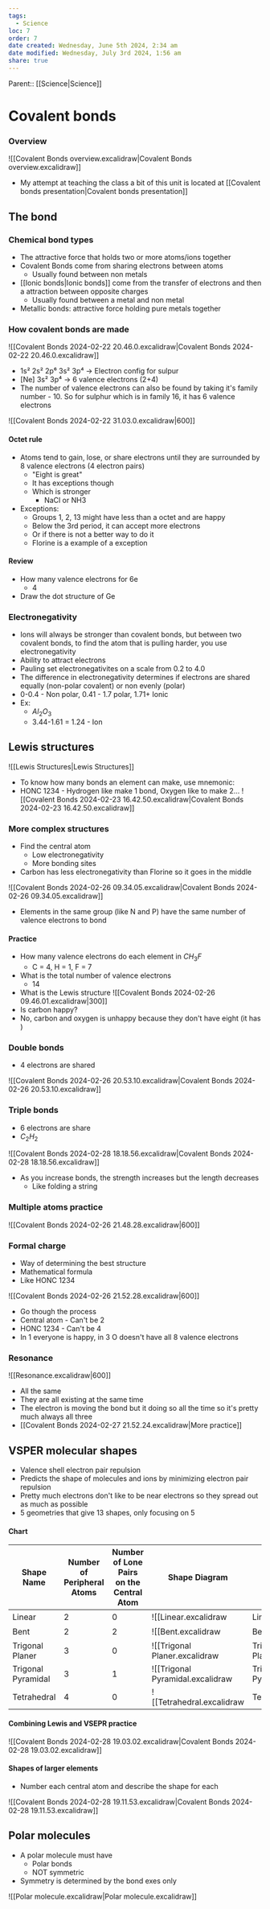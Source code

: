 ```yaml
---
tags:
  - Science
loc: 7
order: 7
date created: Wednesday, June 5th 2024, 2:34 am
date modified: Wednesday, July 3rd 2024, 1:56 am
share: true
---
```


Parent:: [[Science|Science]]

# Covalent bonds

### Overview

![[Covalent Bonds overview.excalidraw|Covalent Bonds overview.excalidraw]]

- My attempt at teaching the class a bit of
  this unit is located at [[Covalent bonds presentation|Covalent bonds presentation]]

## The bond

### Chemical bond types

- The attractive force that holds two or more atoms/ions together
- Covalent Bonds come from sharing electrons between atoms
  - Usually found between non metals
- [[Ionic bonds|Ionic bonds]] come from the transfer of electrons and then a attraction between opposite charges
  - Usually found between a metal and non metal
- Metallic bonds: attractive force holding pure metals together

### How covalent bonds are made

![[Covalent Bonds 2024-02-22 20.46.0.excalidraw|Covalent Bonds 2024-02-22 20.46.0.excalidraw]]

- 1s² 2s² 2p⁶ 3s² 3p⁴ -> Electron config for sulpur
- \[Ne\] 3s² 3p⁴ -> 6 valence electrons (2+4)
- The number of valence electrons can also be found by taking it's family number - 10. So for sulphur which is in family 16, it has 6 valence electrons

![[Covalent Bonds 2024-02-22 31.03.0.excalidraw|600]]

#### Octet rule

- Atoms tend to gain, lose, or share electrons until they are surrounded by 8 valence electrons (4 electron pairs)
  - "Eight is great"
  - It has exceptions though
  - Which is stronger
    - NaCl or NH3
- Exceptions:
  - Groups 1, 2, 13 might have less than a octet and are happy
  - Below the 3rd period, it can accept more electrons
  - Or if there is not a better way to do it
  - Florine is a example of a exception

#### Review

- How many valence electrons for 6e
  - 4
- Draw the dot structure of Ge

### Electronegativity

- Ions will always be stronger than covalent bonds, but between two covalent bonds, to find the atom that is pulling harder, you use electronegativity
- Ability to attract electrons
- Pauling set electronegativites on a scale from 0.2 to 4.0
- The difference in electronegativity determines if electrons are shared equally (non-polar covalent) or non evenly (polar)
- 0-0.4 - Non polar, 0.41 - 1.7 polar, 1.71+ Ionic
- Ex:
  - $Al_2O_3$
  - 3.44-1.61 = 1.24 - Ion

## Lewis structures

![[Lewis Structures|Lewis Structures]]

- To know how many bonds an element can make, use mnemonic:
- HONC 1234 - Hydrogen like make 1 bond, Oxygen like to make 2…
  ![[Covalent Bonds 2024-02-23 16.42.50.excalidraw|Covalent Bonds 2024-02-23 16.42.50.excalidraw]]

### More complex structures

- Find the central atom
  - Low electronegativity
  - More bonding sites
- Carbon has less electronegativity than Florine so it goes in the middle

![[Covalent Bonds 2024-02-26 09.34.05.excalidraw|Covalent Bonds 2024-02-26 09.34.05.excalidraw]]

- Elements in the same group (like N and P) have the same number of valence electrons to bond

#### Practice

- How many valence electrons do each element in $CH_3F$
  - C = 4, H = 1, F = 7
- What is the total number of valence electrons
  - 14
- What is the Lewis structure
  ![[Covalent Bonds 2024-02-26 09.46.01.excalidraw|300]]
- Is carbon happy?
- No, carbon and oxygen is unhappy because they don't have eight (it has )

### Double bonds

- 4 electrons are shared

![[Covalent Bonds 2024-02-26 20.53.10.excalidraw|Covalent Bonds 2024-02-26 20.53.10.excalidraw]]

### Triple bonds

- 6 electrons are share
- $C_2H_2$

![[Covalent Bonds 2024-02-28 18.18.56.excalidraw|Covalent Bonds 2024-02-28 18.18.56.excalidraw]]

- As you increase bonds, the strength increases but the length decreases
  - Like folding a string

### Multiple atoms practice

![[Covalent Bonds 2024-02-26 21.48.28.excalidraw|600]]

### Formal charge

- Way of determining the best structure
- Mathematical formula
- Like HONC 1234

![[Covalent Bonds 2024-02-26 21.52.28.excalidraw|600]]

- Go though the process
- Central atom - Can't be 2
- HONC 1234 - Can't be 4
- In 1 everyone is happy, in 3 O doesn't have all 8 valence electrons

### Resonance

![[Resonance.excalidraw|600]]

- All the same
- They are all existing at the same time
- The electron is moving the bond but it doing so all the time so it's pretty much always all three
- [[Covalent Bonds 2024-02-27 21.52.24.excalidraw|More practice]]

## VSPER molecular shapes

- Valence shell electron pair repulsion
- Predicts the shape of molecules and ions by minimizing electron pair repulsion
- Pretty much electrons don't like to be near electrons so they spread out as much as possible
- 5 geometries that give 13 shapes, only focusing on 5

#### Chart

| Shape Name         | Number of Peripheral Atoms | Number of Lone Pairs on the Central Atom | Shape Diagram                      | Examples | Approximate Bond Angle |
| ------------------ | -------------------------- | ---------------------------------------- | ---------------------------------- | -------- | ---------------------- |
| Linear             | 2                          | 0                                        | ![[Linear.excalidraw|Linear.excalidraw]]             | $CO_2$   | $180^\circ$            |
| Bent               | 2                          | 2                                        | ![[Bent.excalidraw|Bent.excalidraw]]               | $H_2O$   | $<109.5^\circ$         |
| Trigonal Planer    | 3                          | 0                                        | ![[Trigonal Planer.excalidraw|Trigonal Planer.excalidraw]]    | $BF_3$   | $120^\circ$            |
| Trigonal Pyramidal | 3                          | 1                                        | ![[Trigonal Pyramidal.excalidraw|Trigonal Pyramidal.excalidraw]] | $NH_3$   | $<109.5^\circ$         |
| Tetrahedral        | 4                          | 0                                        | ![[Tetrahedral.excalidraw|Tetrahedral.excalidraw]]        | $CH_4$   | $109.5^\circ$          |

#### Combining Lewis and VSEPR practice

![[Covalent Bonds 2024-02-28 19.03.02.excalidraw|Covalent Bonds 2024-02-28 19.03.02.excalidraw]]

#### Shapes of larger elements

- Number each central atom and describe the shape for each

![[Covalent Bonds 2024-02-28 19.11.53.excalidraw|Covalent Bonds 2024-02-28 19.11.53.excalidraw]]

## Polar molecules

- A polar molecule must have
  - Polar bonds
  - NOT symmetric
- Symmetry is determined by the bond exes only

![[Polar molecule.excalidraw|Polar molecule.excalidraw]]
